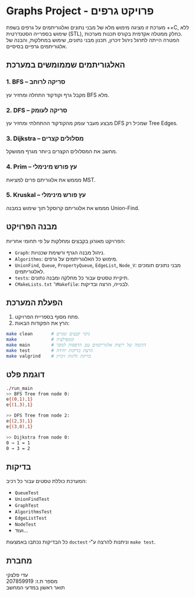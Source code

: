 
# Graphs Project - פרויקט גרפים

מערכת זו מציגה מימוש מלא של מבני נתונים ואלגוריתמים על גרפים בשפת ++C, ללא שימוש בספרייה הסטנדרטית (STL), כחלק ממטלה אקדמית בקורס תכנות מערכות.  
המטרה הייתה לתרגל ניהול זיכרון, תכנון מבני נתונים, שימוש במחלקות, והבנה של אלגוריתמים גרפיים בסיסיים.

## האלגוריתמים שממומשים במערכת

### 1. BFS – סריקה לרוחב
מקבל גרף וקודקוד התחלה ומחזיר עץ BFS מלא.

### 2. DFS – סריקה לעומק
מבצע מעבר עומק מהקודקוד ההתחלתי ומחזיר עץ DFS שמכיל רק Tree Edges.

### 3. Dijkstra – מסלולים קצרים
מחשב את המסלולים הקצרים ביותר מגרף ממושקל.

### 4. Prim – עץ פורש מינימלי
מממש את אלגוריתם פרים למציאת MST.

### 5. Kruskal – עץ פורש מינימלי
מממש את אלגוריתם קרוסקל תוך שימוש במבנה Union-Find.

## מבנה הפרויקט

הפרויקט מאורגן בקבצים ומחלקות על פי תחומי אחריות:

- `Graph`: ניהול מבנה הגרף ורשימת שכנויות.
- `Algorithms`: מימוש כל האלגוריתמים על גרפים.
- `UnionFind`, `Queue`, `PropertyQueue`, `EdgeList`, `Node_V`: מבני נתונים תומכים לאלגוריתמים.
- `tests`: תיקיית טסטים עבור כל מחלקה ומבנה נתונים.
- `CMakeLists.txt` ו־`Makefile`: לבנייה, הרצה ובדיקות.

## הפעלת המערכת

1. פתח מסוף בספריית הפרויקט.
2. הרץ את הפקודות הבאות:

```bash
make clean       # ניקוי קבצים זמניים
make             # קומפילציה
make main        # הדגמה של ריצות אלגוריתמים עם הדפסות למסך
make test        # הרצת בדיקות יחידה
make valgrind    # בדיקת זליגות זיכרון
```

## דוגמת פלט

```bash
./run_main
>> BFS Tree from node 0:
e{(0,1),1}
e{(1,3),1}

>> DFS Tree from node 2:
e{(2,3),1}
e{(3,0),1}

>> Dijkstra from node 0:
0 → 1 = 1
0 → 3 = 2
```

## בדיקות

המערכת כוללת טסטים עבור כל רכיב:

- `QueueTest`
- `UnionFindTest`
- `GraphTest`
- `AlgorithmsTest`
- `EdgeListTest`
- `NodeTest`
- ועוד...

כל הבדיקות נכתבו באמצעות `doctest` וניתנות להרצה ע"י `make test`.

## מחברת

עדי פלצקי  
מספר ת.ז: 207859919  
תואר ראשון במדעי המחשב

